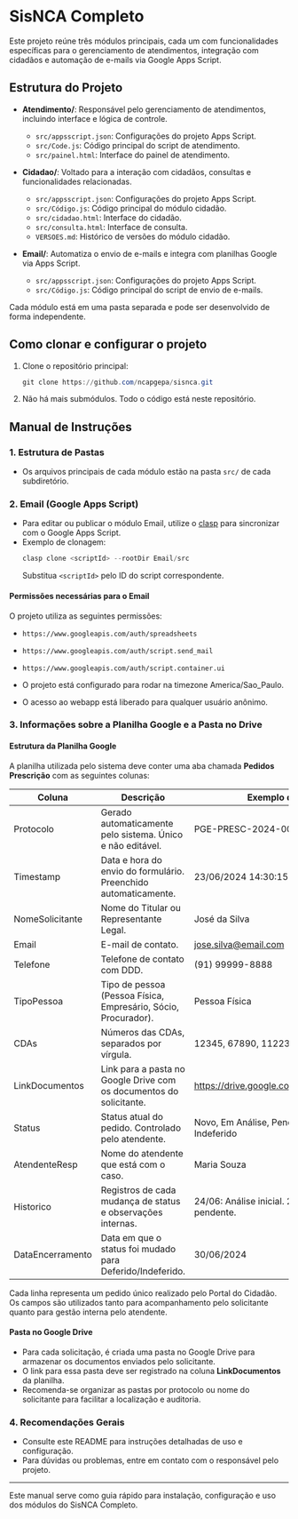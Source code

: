 # SisNCA Completo

Este projeto reúne três módulos principais, cada um com funcionalidades específicas para o gerenciamento de atendimentos, integração com cidadãos e automação de e-mails via Google Apps Script.

## Estrutura do Projeto

- **Atendimento/**: Responsável pelo gerenciamento de atendimentos, incluindo interface e lógica de controle.
  - `src/appsscript.json`: Configurações do projeto Apps Script.
  - `src/Code.js`: Código principal do script de atendimento.
  - `src/painel.html`: Interface do painel de atendimento.

- **Cidadao/**: Voltado para a interação com cidadãos, consultas e funcionalidades relacionadas.
  - `src/appsscript.json`: Configurações do projeto Apps Script.
  - `src/Código.js`: Código principal do módulo cidadão.
  - `src/cidadao.html`: Interface do cidadão.
  - `src/consulta.html`: Interface de consulta.
  - `VERSOES.md`: Histórico de versões do módulo cidadão.

- **Email/**: Automatiza o envio de e-mails e integra com planilhas Google via Apps Script.
  - `src/appsscript.json`: Configurações do projeto Apps Script.
  - `src/Código.js`: Código principal do script de envio de e-mails.

Cada módulo está em uma pasta separada e pode ser desenvolvido de forma independente.

## Como clonar e configurar o projeto

1. Clone o repositório principal:
   ```powershell
   git clone https://github.com/ncapgepa/sisnca.git
   ```

2. Não há mais submódulos. Todo o código está neste repositório.

## Manual de Instruções

### 1. Estrutura de Pastas
- Os arquivos principais de cada módulo estão na pasta `src/` de cada subdiretório.

### 2. Email (Google Apps Script)
- Para editar ou publicar o módulo Email, utilize o [clasp](https://github.com/google/clasp) para sincronizar com o Google Apps Script.
- Exemplo de clonagem:
  ```powershell
  clasp clone <scriptId> --rootDir Email/src
  ```
  Substitua `<scriptId>` pelo ID do script correspondente.

#### Permissões necessárias para o Email
O projeto utiliza as seguintes permissões:
- `https://www.googleapis.com/auth/spreadsheets`
- `https://www.googleapis.com/auth/script.send_mail`
- `https://www.googleapis.com/auth/script.container.ui`

- O projeto está configurado para rodar na timezone America/Sao_Paulo.
- O acesso ao webapp está liberado para qualquer usuário anônimo.

### 3. Informações sobre a Planilha Google e a Pasta no Drive

#### Estrutura da Planilha Google
A planilha utilizada pelo sistema deve conter uma aba chamada **Pedidos Prescrição** com as seguintes colunas:

| Coluna           | Descrição                                                                                                    | Exemplo de Conteúdo                                      |
|------------------|-------------------------------------------------------------------------------------------------------------|----------------------------------------------------------|
| Protocolo        | Gerado automaticamente pelo sistema. Único e não editável.                                                  | PGE-PRESC-2024-0001                                      |
| Timestamp        | Data e hora do envio do formulário. Preenchido automaticamente.                                             | 23/06/2024 14:30:15                                      |
| NomeSolicitante  | Nome do Titular ou Representante Legal.                                                                     | José da Silva                                            |
| Email            | E-mail de contato.                                                                                          | jose.silva@email.com                                     |
| Telefone         | Telefone de contato com DDD.                                                                                | (91) 99999-8888                                          |
| TipoPessoa       | Tipo de pessoa (Pessoa Física, Empresário, Sócio, Procurador).                                              | Pessoa Física                                            |
| CDAs             | Números das CDAs, separados por vírgula.                                                                    | 12345, 67890, 11223                                      |
| LinkDocumentos   | Link para a pasta no Google Drive com os documentos do solicitante.                                         | https://drive.google.com/drive/folders/123xyz...         |
| Status           | Status atual do pedido. Controlado pelo atendente.                                                          | Novo, Em Análise, Pendente, Deferido, Indeferido         |
| AtendenteResp    | Nome do atendente que está com o caso.                                                                      | Maria Souza                                              |
| Historico        | Registros de cada mudança de status e observações internas.                                                 | 24/06: Análise inicial. 25/06: Documentação pendente.    |
| DataEncerramento | Data em que o status foi mudado para Deferido/Indeferido.                                                   | 30/06/2024                                               |

Cada linha representa um pedido único realizado pelo Portal do Cidadão. Os campos são utilizados tanto para acompanhamento pelo solicitante quanto para gestão interna pelo atendente.

#### Pasta no Google Drive
- Para cada solicitação, é criada uma pasta no Google Drive para armazenar os documentos enviados pelo solicitante.
- O link para essa pasta deve ser registrado na coluna **LinkDocumentos** da planilha.
- Recomenda-se organizar as pastas por protocolo ou nome do solicitante para facilitar a localização e auditoria.

### 4. Recomendações Gerais
- Consulte este README para instruções detalhadas de uso e configuração.
- Para dúvidas ou problemas, entre em contato com o responsável pelo projeto.

---

Este manual serve como guia rápido para instalação, configuração e uso dos módulos do SisNCA Completo.

